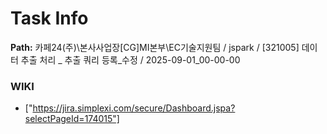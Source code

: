# Task Info

**Path:** 카페24(주)\본사사업장\[CG]MI본부\EC기술지원팀 / jspark / [321005] 데이터 추출 처리 _ 추출 쿼리 등록_수정 / 2025-09-01_00-00-00

### WIKI
- ["https://jira.simplexi.com/secure/Dashboard.jspa?selectPageId=174015"]

